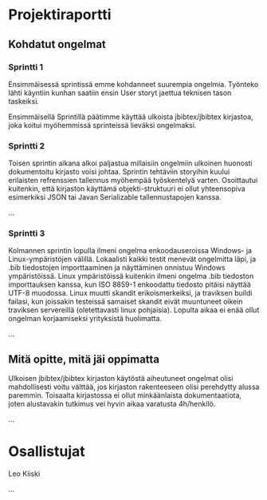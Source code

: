 ﻿# Projektiraportti

## Kohdatut ongelmat

### Sprintti 1

Ensimmäisessä sprintissä emme kohdanneet suurempia ongelmia.
Työnteko lähti käyntiin kunhan saatiin ensin User storyt
jaettua teknisen tason taskeiksi.

Ensimmäisellä Sprintillä päätimme käyttää ulkoista jbibtex/jbibtex
kirjastoa, joka koitui myöhemmissä sprinteissä lieväksi ongelmaksi.

### Sprintti 2

Toisen sprintin aikana alkoi paljastua millaisiin ongelmiin ulkoinen
huonosti dokumentoitu kirjasto voisi johtaa. Sprintin tehtäviin storyihin kuului
erilaisten refrenssien tallennus myöhempää työskentelyä varten. Osoittautui kuitenkin,
että kirjaston käyttämä objekti-struktuuri ei ollut yhteensopiva esimerkiksi JSON tai
Javan Serializable tallennustapojen kanssa.

...

### Sprintti 3

Kolmannen sprintin lopulla ilmeni ongelma enkoodauseroissa Windows- ja Linux-ympäristöjen
välillä. Lokaalisti kaikki testit menevät ongelmitta läpi, ja .bib tiedostojen
importtaaminen ja näyttäminen onnistuu Windows ympäristöissä. Linux ympäristöissä
kuitenkin ilmeni ongelma .bib tiedoston importtauksen kanssa, kun ISO 8859-1 enkoodattu
tiedosto pitäisi näyttää UTF-8 muodossa. Linux muutti skandit erikoismerkeiksi, ja
traviksen buildi failasi, kun joissakin testeissä samaiset skandit eivät muuntuneet oikein
traviksen servereillä (oletettavasti linux pohjaisia). Lopulta aikaa ei enää ollut ongelman
korjaamiseksi yrityksistä huolimatta.

...

## Mitä opitte, mitä jäi oppimatta

Ulkoisen jbibtex/jbibtex kirjaston käytöstä aiheutuneet ongelmat olisi mahdollisesti voitu
välttää, jos kirjaston rakenteeseen olisi perehdytty alussa paremmin. Toisaalta
kirjastossa ei ollut minkäänlaista dokumentaatiota, joten alustavakin tutkimus vei
hyvin aikaa varatusta 4h/henkilö.

...

# Osallistujat

Leo Kiiski

...
